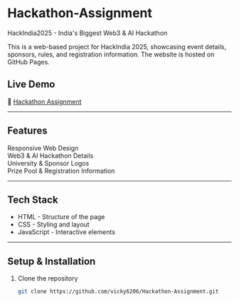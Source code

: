 # Hackathon-Assignment
HackIndia2025 - India's Biggest Web3 & AI Hackathon  

This is a web-based project for HackIndia 2025, showcasing event details, sponsors, rules, and registration information. The website is hosted on GitHub Pages.

## Live Demo  
🔗 [Hackathon Assignment](https://vicky6206.github.io/Hackathon-Assignment/)  

---

##  Features  
 Responsive Web Design  
 Web3 & AI Hackathon Details  
 University & Sponsor Logos  
 Prize Pool & Registration Information  

---

##  Tech Stack  
- HTML - Structure of the page  
- CSS - Styling and layout  
- JavaScript - Interactive elements  

---

##  Setup & Installation  
1. Clone the repository  
   ```bash
   git clone https://github.com/vicky6206/Hackathon-Assignment.git 
